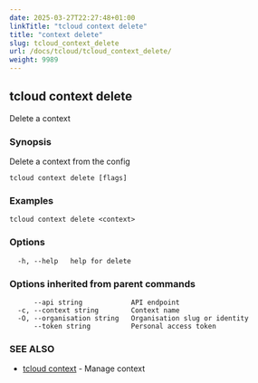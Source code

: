 ```yaml
---
date: 2025-03-27T22:27:48+01:00
linkTitle: "tcloud context delete"
title: "context delete"
slug: tcloud_context_delete
url: /docs/tcloud/tcloud_context_delete/
weight: 9989
---
```

## tcloud context delete

Delete a context

### Synopsis

Delete a context from the config

```
tcloud context delete [flags]
```

### Examples

```
tcloud context delete <context>
```

### Options

```
  -h, --help   help for delete
```

### Options inherited from parent commands

```
      --api string            API endpoint
  -c, --context string        Context name
  -O, --organisation string   Organisation slug or identity
      --token string          Personal access token
```

### SEE ALSO

* [tcloud context](/docs/tcloud/tcloud_context/)	 - Manage context

